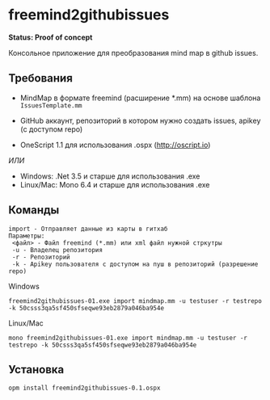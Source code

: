 # freemind2githubissues

__Status: Proof of  concept__

Консольное приложение для преобразования mind map в github issues. 

## Требования

- MindMap в формате freemind (расширение *.mm) на основе шаблона `IssuesTemplate.mm`

- GitHub аккаунт, репозиторий в котором нужно создать issues, apikey (с доступом repo)

- OneScript 1.1 для использования .ospx (http://oscript.io)

_ИЛИ_

- Windows: .Net 3.5 и старше для использования .exe  
-  Linux/Mac: Mono 6.4 и старше для использования .exe

## Команды

```
import - Отправляет данные из карты в гитхаб
Параметры:
 <файл> - Файл freemind (*.mm) или xml файл нужной стркутры
 -u - Владелец репозитория
 -r - Репозиторий
 -k - Apikey пользователя с доступом на пуш в репозиторий (разрешение repo)
 ```

Windows
```
freemind2githubissues-01.exe import mindmap.mm -u testuser -r testrepo -k 50csss3qa5sf450sfseqwe93eb2879a046ba954e
```
Linux/Mac
```
mono freemind2githubissues-01.exe import mindmap.mm -u testuser -r testrepo -k 50csss3qa5sf450sfseqwe93eb2879a046ba954e
```

## Установка

`opm install freemind2githubissues-0.1.ospx`


